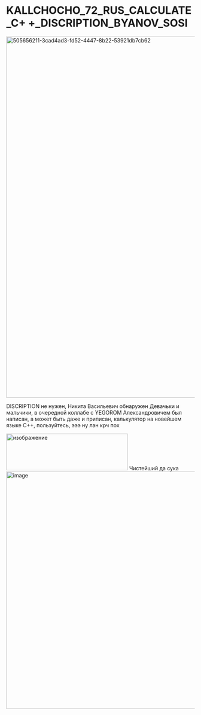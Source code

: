 # KALLCHOCHO_72_RUS_CALCULATE_C+ +_DISCRIPTION_BYANOV_SOSI

<img width="1280" height="966" alt="505656211-3cad4ad3-fd52-4447-8b22-53921db7cb62" src="https://github.com/user-attachments/assets/0aec0e83-0768-4e4b-9b5a-eb679c6a6736" />

DISCRIPTION не нужен, Никита Васильевич обнаружен
Девачьки и мальчики, в очередной коллабе с YEGOROM Александровичем был написан, а может быть даже и приписан, калькулятор на новейшем языке C++, пользуйтесь, эээ ну лан крч пох

<img width="325" height="98" alt="изображение" src="https://github.com/user-attachments/assets/782f84e9-c225-42cd-b394-bb1b0fd2d260" />
Чистейший да сука

<img width="735" height="635" alt="image" src="https://github.com/user-attachments/assets/8a825e85-4c1d-461c-85c7-c529c48f8225" />

